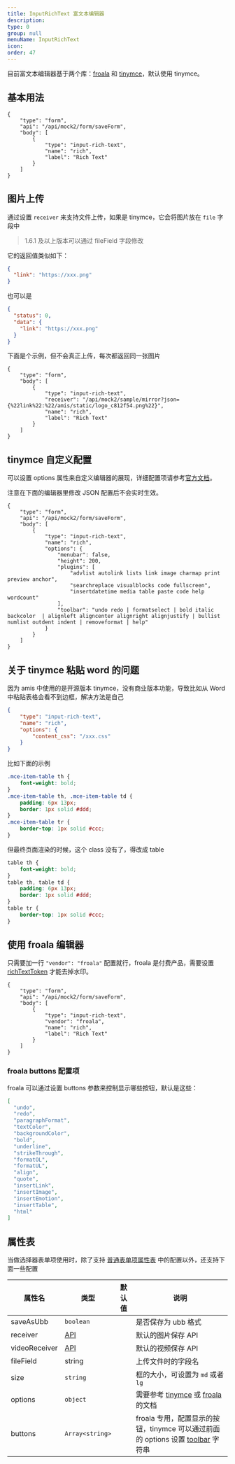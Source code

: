 ```yaml
---
title: InputRichText 富文本编辑器
description:
type: 0
group: null
menuName: InputRichText
icon:
order: 47
---
```


目前富文本编辑器基于两个库：[froala](https://froala.com/) 和 [tinymce](https://github.com/tinymce/tinymce)，默认使用 tinymce。

## 基本用法

```schema: scope="body"
{
    "type": "form",
    "api": "/api/mock2/form/saveForm",
    "body": [
        {
            "type": "input-rich-text",
            "name": "rich",
            "label": "Rich Text"
        }
    ]
}
```

## 图片上传

通过设置 `receiver` 来支持文件上传，如果是 tinymce，它会将图片放在 `file` 字段中

> 1.6.1 及以上版本可以通过 fileField 字段修改

它的返回值类似如下：

```json
{
  "link": "https://xxx.png"
}
```

也可以是

```json
{
  "status": 0,
  "data": {
    "link": "https://xxx.png"
  }
}
```

下面是个示例，但不会真正上传，每次都返回同一张图片

```schema: scope="body"
{
    "type": "form",
    "body": [
        {
            "type": "input-rich-text",
            "receiver": "/api/mock2/sample/mirror?json={%22link%22:%22/amis/static/logo_c812f54.png%22}",
            "name": "rich",
            "label": "Rich Text"
        }
    ]
}
```

## tinymce 自定义配置

可以设置 options 属性来自定义编辑器的展现，详细配置项请参考[官方文档](https://www.tiny.cloud/docs/general-configuration-guide/basic-setup/)。

注意在下面的编辑器里修改 JSON 配置后不会实时生效。

```schema: scope="body"
{
    "type": "form",
    "api": "/api/mock2/form/saveForm",
    "body": [
        {
            "type": "input-rich-text",
            "name": "rich",
            "options": {
                "menubar": false,
                "height": 200,
                "plugins": [
                    "advlist autolink lists link image charmap print preview anchor",
                    "searchreplace visualblocks code fullscreen",
                    "insertdatetime media table paste code help wordcount"
                ],
                "toolbar": "undo redo | formatselect | bold italic backcolor  | alignleft aligncenter alignright alignjustify | bullist numlist outdent indent | removeformat | help"
            }
        }
    ]
}
```

## 关于 tinymce 粘贴 word 的问题

因为 amis 中使用的是开源版本 tinymce，没有商业版本功能，导致比如从 Word 中粘贴表格会看不到边框，解决方法是自己

```json
{
    "type": "input-rich-text",
    "name": "rich",
    "options": {
        "content_css": "/xxx.css"
    }
}
```

比如下面的示例

```css
.mce-item-table th {
	font-weight: bold;
}
.mce-item-table th, .mce-item-table td {
    padding: 6px 13px;
	border: 1px solid #ddd;
}
.mce-item-table tr {
	border-top: 1px solid #ccc;
}
```

但最终页面渲染的时候，这个 class 没有了，得改成 table

```css
table th {
	font-weight: bold;
}
table th, table td {
    padding: 6px 13px;
	border: 1px solid #ddd;
}
table tr {
	border-top: 1px solid #ccc;
}
```

## 使用 froala 编辑器

只需要加一行 `"vendor": "froala"` 配置就行，froala 是付费产品，需要设置 [richTextToken](../../start/getting-started#richtexttoken-string) 才能去掉水印。

```schema: scope="body"
{
    "type": "form",
    "api": "/api/mock2/form/saveForm",
    "body": [
        {
            "type": "input-rich-text",
            "vendor": "froala",
            "name": "rich",
            "label": "Rich Text"
        }
    ]
}
```

### froala buttons 配置项

froala 可以通过设置 buttons 参数来控制显示哪些按钮，默认是这些：

```json
[
  "undo",
  "redo",
  "paragraphFormat",
  "textColor",
  "backgroundColor",
  "bold",
  "underline",
  "strikeThrough",
  "formatOL",
  "formatUL",
  "align",
  "quote",
  "insertLink",
  "insertImage",
  "insertEmotion",
  "insertTable",
  "html"
]
```

## 属性表

当做选择器表单项使用时，除了支持 [普通表单项属性表](./formitem#%E5%B1%9E%E6%80%A7%E8%A1%A8) 中的配置以外，还支持下面一些配置

| 属性名        | 类型                           | 默认值 | 说明                                                                                                                                                    |
| ------------- | ------------------------------ | ------ | ------------------------------------------------------------------------------------------------------------------------------------------------------- |
| saveAsUbb     | `boolean`                      |        | 是否保存为 ubb 格式                                                                                                                                     |
| receiver      | [API](../../../docs/types/api) |        | 默认的图片保存 API                                                                                                                                      |
| videoReceiver | [API](../../../docs/types/api) |        | 默认的视频保存 API                                                                                                                                      |
| fileField     | string                         |        | 上传文件时的字段名                                                                                                                                      |
| size          | `string`                       |        | 框的大小，可设置为 `md` 或者 `lg`                                                                                                                       |
| options       | `object`                       |        | 需要参考 [tinymce](https://www.tiny.cloud/docs/configure/integration-and-setup/) 或 [froala](https://www.froala.com/wysiwyg-editor/docs/options) 的文档 |
| buttons       | `Array<string>`                |        | froala 专用，配置显示的按钮，tinymce 可以通过前面的 options 设置 [toolbar](https://www.tiny.cloud/docs/demo/custom-toolbar-button/) 字符串              |
